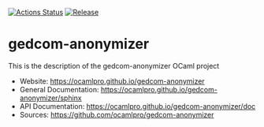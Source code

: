 
[![Actions Status](https://github.com/ocamlpro/gedcom-anonymizer/workflows/Main%20Workflow/badge.svg)](https://github.com/ocamlpro/gedcom-anonymizer/actions)
[![Release](https://img.shields.io/github/release/ocamlpro/gedcom-anonymizer.svg)](https://github.com/ocamlpro/gedcom-anonymizer/releases)

# gedcom-anonymizer

This is the description
of the gedcom-anonymizer OCaml project


* Website: https://ocamlpro.github.io/gedcom-anonymizer
* General Documentation: https://ocamlpro.github.io/gedcom-anonymizer/sphinx
* API Documentation: https://ocamlpro.github.io/gedcom-anonymizer/doc
* Sources: https://github.com/ocamlpro/gedcom-anonymizer
